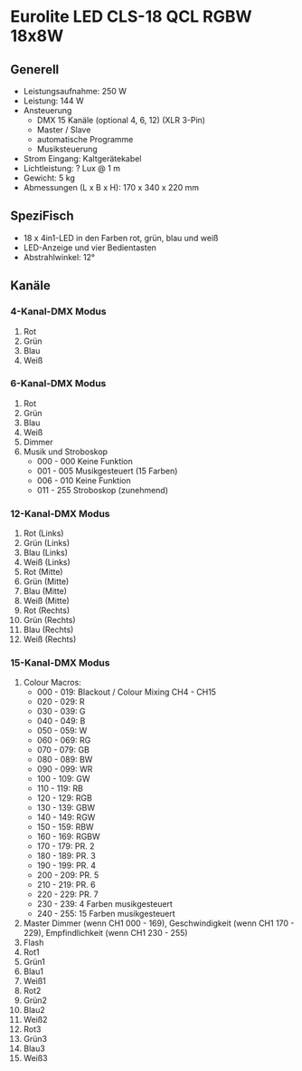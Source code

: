 # Eurolite LED CLS-18 QCL RGBW 18x8W

## Generell

- Leistungsaufnahme: 250 W
- Leistung: 144 W
- Ansteuerung
  - DMX 15 Kanäle (optional 4, 6, 12) (XLR 3-Pin)
  - Master / Slave
  - automatische Programme
  - Musiksteuerung
- Strom Eingang: Kaltgerätekabel
- Lichtleistung: ? Lux @ 1 m
- Gewicht: 5 kg
- Abmessungen (L x B x H): 170 x 340 x 220 mm

## SpeziFisch

- 18 x 4in1-LED in den Farben rot, grün, blau und weiß
- LED-Anzeige und vier Bedientasten
- Abstrahlwinkel: 12°

## Kanäle

### 4-Kanal-DMX Modus

1. Rot
2. Grün
3. Blau
4. Weiß

### 6-Kanal-DMX Modus

1. Rot
2. Grün
3. Blau
4. Weiß
5. Dimmer
6. Musik und Stroboskop
   - 000 - 000 Keine Funktion
   - 001 - 005 Musikgesteuert (15 Farben)
   - 006 - 010 Keine Funktion
   - 011 - 255 Stroboskop (zunehmend)

### 12-Kanal-DMX Modus

1. Rot (Links)
2. Grün (Links)
3. Blau (Links)
4. Weiß (Links)
5. Rot (Mitte)
6. Grün (Mitte)
7. Blau (Mitte)
8. Weiß (Mitte)
9. Rot (Rechts)
10. Grün (Rechts)
11. Blau (Rechts)
12. Weiß (Rechts)

### 15-Kanal-DMX Modus

1. Colour Macros:
   - 000 - 019: Blackout / Colour Mixing CH4 - CH15
   - 020 - 029: R
   - 030 - 039: G
   - 040 - 049: B
   - 050 - 059: W
   - 060 - 069: RG
   - 070 - 079: GB
   - 080 - 089: BW
   - 090 - 099: WR
   - 100 - 109: GW
   - 110 - 119: RB
   - 120 - 129: RGB
   - 130 - 139: GBW
   - 140 - 149: RGW
   - 150 - 159: RBW
   - 160 - 169: RGBW
   - 170 - 179: PR. 2
   - 180 - 189: PR. 3
   - 190 - 199: PR. 4
   - 200 - 209: PR. 5
   - 210 - 219: PR. 6
   - 220 - 229: PR. 7
   - 230 - 239: 4 Farben musikgesteuert
   - 240 - 255: 15 Farben musikgesteuert
2. Master Dimmer (wenn CH1 000 - 169), Geschwindigkeit (wenn CH1 170 - 229), Empfindlichkeit (wenn CH1 230 - 255)
3. Flash
4. Rot1
5. Grün1
6. Blau1
7. Weiß1
8. Rot2
9. Grün2
10. Blau2
11. Weiß2
12. Rot3
13. Grün3
14. Blau3
15. Weiß3
